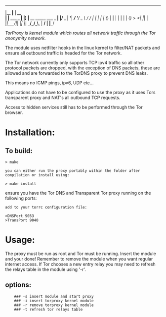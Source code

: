   _______         _____
 |__   __|       |  __ \
    | | ___  _ __| |__) | __ _____  ___   _
    | |/ _ \| '__|  ___/ '__/ _ \ \/ / | | |
    | | (_) | |  | |   | | | (_) >  <| |_| |
    |_|\___/|_|  |_|   |_|  \___/_/\_\\__, |
                                       __/ |
                                      |___/

*TorProxy is kernel module which routes all network traffic through the Tor anonymity network.*

The module uses netfilter hooks in the linux kernel to filter/NAT packets and ensure all outbound traffic is headed for the Tor network.

The Tor network currently only supports TCP ipv4 traffic so all other protocol packets are dropped, with the exception of DNS packets, these are allowed and are forwarded to the TorDNS proxy to prevent DNS leaks.

This means no ICMP pings, ipv6, UDP etc...

Applications do not have to be configured to use the proxy as it uses Tors transparent proxy and NAT's all outbound TCP requests.

Access to hidden services still has to be performed through the Tor browser.


# Installation:

  ## To build:

    > make

    you can either run the proxy portably within the folder after compilation or install using:

    > make install

  ensure you have the Tor DNS and Transparent Tor proxy running on the following ports:

    add to your torrc configuration file:

    >DNSPort 9053
    >TransPort 9040

# Usage:

  The proxy must be run as root and Tor must be running. Insert the module and your done! Remember to remove the module when you want regular internet access.
  If Tor chooses a new entry relay you may need to refresh the relays table in the module using '-r'.

  ## options:
        ### -s insert module and start proxy
        ### -i insert torproxy kernel module
        ### -r remove torproxy kernel module
        ### -t refresh tor relays table



